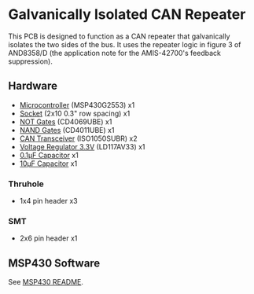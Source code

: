 # Galvanically Isolated CAN Repeater

This PCB is designed to function as a CAN repeater that galvanically isolates the two sides of the bus. It uses the repeater logic in figure 3 of AND8358/D (the application note for the AMIS-42700's feedback suppression).

## Hardware

* [Microcontroller](http://www.digikey.com/product-detail/en/texas-instruments/MSP430G2553IN20/296-28429-5-ND/2638885) (MSP430G2553) x1
* [Socket](http://www.digikey.com/product-detail/en/assmann-wsw-components/AR-20-HZL-TT/AE10015-ND/821769) (2x10 0.3" row spacing) x1
* [NOT Gates](http://www.digikey.com/product-detail/en/texas-instruments/CD4069UBE/296-3518-5-ND/376616) (CD4069UBE) x1
* [NAND Gates](http://www.digikey.com/product-detail/en/texas-instruments/CD4011BE/296-2031-5-ND/67241) (CD4011UBE) x1
* [CAN Transceiver](http://www.digikey.com/product-detail/en/texas-instruments/ISO1050DUBR/296-24818-2-ND/2094633) (ISO1050SUBR) x2
* [Voltage Regulator 3.3V](https://www.sparkfun.com/products/526) (LD117AV33) x1
* [0.1μF Capacitor](http://www.digikey.com/product-detail/en/vishay-bc-components/K104Z15Y5VF5TL2/BC1160CT-ND/286782) x1
* [10μF Capacitor](http://www.digikey.com/product-detail/en/tdk-corporation/FK24X5R1C106K/445-8497-ND/2815427) x1

### Thruhole

* 1x4 pin header x3

### SMT

* 2x6 pin header x1

## MSP430 Software

See [MSP430 README](msp430/README.md).
